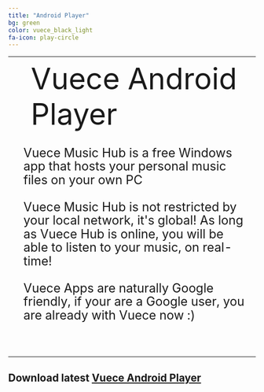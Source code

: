 ```yaml
---
title: "Android Player"
bg: green
color: vuece_black_light
fa-icon: play-circle
---
```



<table>
  <tr>
    <td rowspan="2">
    <span class="fa-stack subtlecircle" style="font-size:60px; background:rgba(255,166,0,0.1)">
		  <i class="fa fa-circle fa-stack-2x text-vuece_black_light"></i>
		  <i class="fa fa-android fa-stack-1x text-green"></i>
	</span>
	</td>
	<td style="font-size:60px;text-align:left;">
    	Vuece Android Player
	</td>		
  </tr>
  
   <tr>
	<td style="font-size:25px;line-height:110%;padding:15px;">
    	Vuece Music Hub is a free Windows app that hosts your personal music files on your own PC<br><br>
    	Vuece Music Hub is not restricted by your local network, it's global! As long as Vuece Hub is online, you will be able to listen to your music, on real-time!<br><br>
    	Vuece Apps are naturally Google friendly, if your are a Google user, you are already with Vuece now :)<br><br><br>
	</td>		
  </tr>
</table>

## Download latest [Vuece Android Player](http://example.com/)
